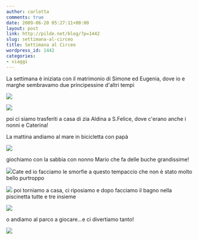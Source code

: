 ```yaml
---
author: carlotta
comments: true
date: 2009-06-20 05:27:11+00:00
layout: post
link: http://pilde.net/blog/?p=1442
slug: settimana-al-circeo
title: Settimana al Circeo
wordpress_id: 1442
categories:
- viaggi
---
```


La settimana è iniziata con il matrimonio di Simone ed Eugenia, dove io e marghe sembravamo due principessine d'altri tempi

[![](http://pilde.net/blog/wp-content/uploads/2009/06/prato_mati.jpg)](http://None)[](http://None)

[![](http://pilde.net/blog/wp-content/uploads/2009/06/marghe_prato_.jpg)](http://None)

poi ci siamo trasferiti a casa di zia Aldina a S.Felice, dove c'erano anche i nonni e Caterina!

La mattina andiamo al mare in bicicletta con papà

[![](http://pilde.net/blog/wp-content/uploads/2009/06/mareinbici.jpg)](http://None)

giochiamo con la sabbia con nonno Mario che fa delle buche grandissime!

[![](http://pilde.net/blog/wp-content/uploads/2009/06/buche_nonno.jpg)](http://None)Cate ed io facciamo le smorfie a questo tempaccio che non è stato molto bello purtroppo

[![](http://pilde.net/blog/wp-content/uploads/2009/06/mare_smorfie.jpg)](http://None) poi torniamo a casa, ci riposiamo e dopo facciamo il bagno nella piscinetta tutte e tre insieme

[![](http://pilde.net/blog/wp-content/uploads/2009/06/piscintta.jpg)](http://None)

o andiamo al parco a giocare...e ci divertiamo tanto!

[![](http://pilde.net/blog/wp-content/uploads/2009/06/scivolo.jpg)](http://None)
